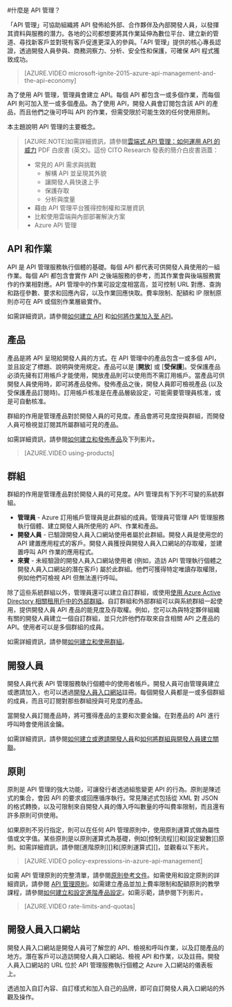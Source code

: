 <properties 
	pageTitle="API 管理主要概念" 
	description="了解 API、產品、角色、群組及其他 API 管理的主要概念。" 
	services="api-management" 
	documentationCenter="" 
	authors="steved0x" 
	manager="dwrede" 
	editor=""/>

<tags 
	ms.service="api-management" 
	ms.workload="mobile" 
	ms.tgt_pltfrm="na" 
	ms.devlang="na" 
	ms.topic="article" 
	ms.date="06/19/2015" 
	ms.author="sdanie"/>

#什麼是 API 管理？

「API 管理」可協助組織將 API 發佈給外部、合作夥伴及內部開發人員，以發揮其資料與服務的潛力。各地的公司都想要將其作業延伸為數位平台、建立新的管道、尋找新客戶並對現有客戶促進更深入的參與。「API 管理」提供的核心專長認證，透過開發人員參與、商務洞察力、分析、安全性和保護，可確保 API 程式獲致成功。

> [AZURE.VIDEO microsoft-ignite-2015-azure-api-management-and-the-api-economy]

為了使用 API 管理，管理員會建立 API。每個 API 都包含一或多個作業，而每個 API 則可加入至一或多個產品。為了使用 API，開發人員會訂閱包含該 API 的產品，而且他們之後可呼叫 API 的作業，但需受限於可能生效的任何使用原則。

本主題說明 API 管理的主要概念。

>[AZURE.NOTE]如需詳細資訊，請參閱[雲端式 API 管理：如何運用 API 的威力](http://j.mp/ms-apim-whitepaper) PDF 白皮書 (英文)。這份 CITO Research 發表的簡介白皮書涵蓋：
>
> - 常見的 API 需求與挑戰
>     - 解構 API 並呈現其外貌
>     - 讓開發人員快速上手
>     - 保護存取
>     - 分析與度量
> - 藉由 API 管理平台獲得控制權和深層資訊
> - 比較使用雲端與內部部署解決方案
> - Azure API 管理

## <a name="apis"> </a>API 和作業

API 是 API 管理服務執行個體的基礎。每個 API 都代表可供開發人員使用的一組作業。每個 API 都包含會實作 API 之後端服務的參考，而其作業會與後端服務實作的作業相對應。API 管理中的作業可設定度相當高，並可控制 URL 對應、查詢和路徑參數、要求和回應內容，以及作業回應快取。費率限制、配額和 IP 限制原則亦可在 API 或個別作業層級實作。

如需詳細資訊，請參閱[如何建立 API][] 和[如何將作業加入至 API][]。


## <a name="products"> </a> 產品

產品是將 API 呈現給開發人員的方式。在 API 管理中的產品包含一或多個 API，並且設定了標題、說明與使用規定。產品可以是 [**開放**] 或 [**受保護**]。受保護產品必須先擁有訂用帳戶才能使用，開放產品則可以使用而不需訂用帳戶。當產品可供開發人員使用時，即可將產品發佈。發佈產品之後，開發人員即可檢視產品 (以及受保護產品訂閱時)。訂用帳戶核准是在產品層級設定，可能需要管理員核准，或是可自動核准。

群組的作用是管理產品對於開發人員的可見度。產品會將可見度授與群組，而開發人員可檢視並訂閱其所屬群組可見的產品。

如需詳細資訊，請參閱[如何建立和發佈產品][]及下列影片。

> [AZURE.VIDEO using-products]

## <a name="groups"> </a> 群組

群組的作用是管理產品對於開發人員的可見度。API 管理具有下列不可變的系統群組。

-	**管理員** - Azure 訂用帳戶管理員是此群組的成員。管理員可管理 API 管理服務執行個體、建立開發人員所使用的 API、作業和產品。
-	**開發人員** - 已驗證開發人員入口網站使用者屬於此群組。開發人員是使用您的 API 建置應用程式的客戶。開發人員獲授與開發人員入口網站的存取權，並建置呼叫 API 作業的應用程式。
-	**來賓** - 未經驗證的開發人員入口網站使用者 (例如，造訪 API 管理執行個體之開發人員入口網站的潛在客戶) 屬於此群組。他們可獲得特定唯讀存取權限，例如他們可檢視 API 但無法進行呼叫。

除了這些系統群組以外，管理員還可以建立自訂群組，或使用[使用 Azure Active Directory 相關租用戶中的外部群組](api-management-howto-aad.md/#how-to-add-an-external-azure-active-directory-group)。自訂群組和外部群組可以與系統群組一起使用，提供開發人員 API 產品的能見度及存取權。例如，您可以為與特定夥伴組織有關的開發人員建立一個自訂群組，並只允許他們存取來自含相關 API 之產品的 API。使用者可以是多個群組的成員。

如需詳細資訊，請參閱[如何建立和使用群組][]。

## <a name="developers"> </a> 開發人員

開發人員代表 API 管理服務執行個體中的使用者帳戶。開發人員可由管理員建立或邀請加入，也可以透過[開發人員入口網站][]註冊。每個開發人員都是一或多個群組的成員，而且可訂閱對那些群組授與可見度的產品。

當開發人員訂閱產品時，將可獲得產品的主要和次要金鑰。在對產品的 API 進行呼叫時會使用該金鑰。

如需詳細資訊，請參閱[如何建立或邀請開發人員][]和[如何將群組與開發人員建立關聯][]。

## <a name="policies"> </a> 原則

原則是 API 管理的強大功能，可讓發行者透過組態變更 API 的行為。原則是陳述式的集合，會因 API 的要求或回應循序執行。常見陳述式包括從 XML 對 JSON 的格式轉換，以及可限制來自開發人員的傳入呼叫數量的呼叫費率限制，而且還有許多原則可供使用。

如果原則不另行指定，則可以在任何 API 管理原則中，使用原則運算式做為屬性值或文字值。某些原則是以原則運算式為基礎，例如[控制流程][]和[設定變數][]原則。如需詳細資訊，請參閱[進階原則][]和[原則運算式][]，並觀看以下影片。

> [AZURE.VIDEO policy-expressions-in-azure-api-management]

如需 API 管理原則的完整清單，請參閱[原則參考文件][]。如需使用和設定原則的詳細資訊，請參閱 [API 管理原則][]。如需建立產品並加上費率限制和配額原則的教學課程，請參閱[如何建立和設定進階產品設定][]。如需示範，請參閱下列影片。

> [AZURE.VIDEO rate-limits-and-quotas]

## <a name="developer-portal"> </a> 開發人員入口網站

開發人員入口網站是開發人員可了解您的 API、檢視和呼叫作業，以及訂閱產品的地方。潛在客戶可以造訪開發人員入口網站、檢視 API 和作業，以及註冊。開發人員入口網站的 URL 位於 API 管理服務執行個體之 Azure 入口網站的儀表板上。

透過加入自訂內容、自訂樣式和加入自己的品牌，即可自訂開發人員入口網站的外觀及操作。

[APIs and operations]: #apis
[Products]: #products
[Groups]: #groups
[Developers]: #developers
[Policies]: #policies
[開發人員入口網站]: #developer-portal

[如何建立 API]: api-management-howto-create-apis.md
[如何將作業加入至 API]: api-management-howto-add-operations.md
[如何建立和發佈產品]: api-management-howto-add-products.md
[如何建立和使用群組]: api-management-howto-create-groups.md
[如何將群組與開發人員建立關聯]: api-management-howto-create-groups.md#associate-group-developer
[如何建立和設定進階產品設定]: api-management-howto-product-with-rules.md
[如何建立或邀請開發人員]: api-management-howto-create-or-invite-developers.md
[原則參考文件]: api-management-policy-reference.md
[API 管理原則]: api-management-howto-policies.md
[Create an API Management service instance]: api-management-get-started.md#create-service-instance



 

<!---HONumber=58_postMigration-->